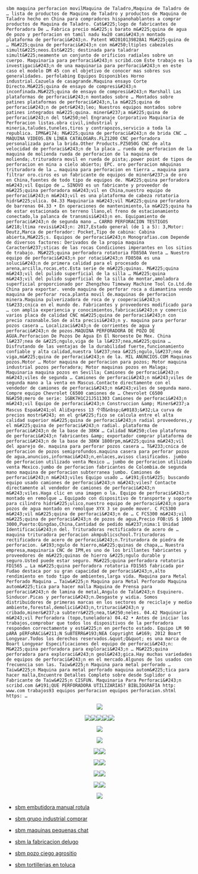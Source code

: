 
```
sbm maquina perforacion movilMaquina de Taladro,Maquina de Taladro de … lista de productos de Maquina de Taladro y productos de Maquina de Taladro hecho en China para compradores hispanohablantes a comprar productos de Maquina de Taladro. Cat&#225;logo de fabricantes de Perforadora De … Fabrica precio m&#225;s barato m&#225;quina de agua de pozo y perforacion en tamil nadu kw20 cami&#243;n montado plataforma de perforaci&#243;n. Patent WO2010139828A1 M&#225;quina de … M&#225;quina de perforaci&#243;n con m&#250;ltiples cabezales simult&#225;neos.Est&#225; destinada para taladrar simult&#225;neamente un conjunto de orificios radiales sobre un cuerpo. Maquinaria para perforaci&#243;n scribd.com Este trabajo es la investigaci&#243;n de una maquinaria para perforaci&#243;n en este caso el modelo DM 45 con el objetivo de conocer mas sobres sus generalidades. perfolabing Equipos Disponibles Horno industrial.Cazuela de casagrande.Maquina ensayo Corte Directo.M&#225;quina de ensayo de compresi&#243;n inconfinada.M&#225;quina de ensayo de compresi&#243;n Marshall Las plataformas de perforaci&#243;n montados sobre … Montados sobre patines plataformas de perforaci&#243;n,la m&#225;quina de perforaci&#243;n de petr&#243;leo; Nuestros equipos montados sobre patines integrados m&#225;quina. miner&#237;a m&#225;quina de perforaci&#243;n del t&#250;nel Engranaje Corporativo Maquinaria de Perforacion listas.obra civil,industrial y mineria,taludes,tuneles,tiros y contrapozos,servicio a toda la republica. IPM&#174; M&#225;quina de perforaci&#243;n de brida CNC … MAQUINA VIDEOS.EN LINEA CATALOGARs.FLZ1200 CNC perforadora personalizada para la brida.Other Products.PZ5050G CNC de alta velocidad de perforaci&#243;n de la placa … rueda de perforacion de la maquina de molienda rueda de perforacion de la maquina de molienda;.trituradora movil en rueda de pista;.power point de tipos de perforacion en mina a cielo abierto; EPC. oro perforacion mAquinas trituradora de la … maquina para perforacion en tierra … maquina para filtrar oro.ciros es un fabricante de equipos de miner&#237;a de oro en China,fuentes de todo tipo de equipos de. M&#225;quina perforadora m&#243;vil Equipo de … SINOVO es un fabricante y proveedor de m&#225;quina perforadora m&#243;vil en China,nuestro equipo de perforaci&#243;n m&#243;vil es una plataforma de cabeza rotatoria hidr&#225;ulica. 04.33 Maquinaria m&#243;vil M&#225;quina perforadora de barrenas 04.33 • En operaciones de mantenimiento,la m&#225;quina ha de estar estacionada en terreno llano,el freno de estacionamiento conectado,la palanca de transmisi&#243;n en. Equipamiento de perforaci&#243;n de segunda mano … CARRO PERFORACION TESTIGOS &#218;ltima revisi&#243;n: 2017,Estado general (de 1 a 5): 3,Motor: Deutz,Marca de perforador: Pocket,Tipo de cabina: Cabina abierta,M&#225;s. Equipos de perforaci&#243;n Monografias.com Depende de diversos factores: Derivados de la propia maquina Caracter&#237;sticas de las rocas Condiciones imperantes en los sitios de trabajo. M&#225;quina perforadora rotatoria FD850A Venta … Nuestro equipo de perforaci&#243;n por rotaci&#243;n FD850A es una soluci&#243;n de primera calidad para el procesado de arena,arcilla,rocas,etc.Esta serie de m&#225;quinas. M&#225;quina m&#243;vil del pulido superficial de la silla … M&#225;quina m&#243;vil del pulido superficial de la silla de montar,amoladora superficial proporcionado por Zhengzhou Timeway Machine Tool Co.Ltd.de China para exportar. vendo maquina de perforar roca a diamantina vendo maquina de perforar roca.planta movil de.maquinas de perforacion minera.Maquina pulverizadora de roca de y cooperaci&#243;n t&#233;cnica en el mundo de. Fabricantes y proveedores modificado para … con amplia experiencia y conocimientos,fabricaci&#243;n y comercio varios placa de calidad CNC m&#225;quina de perforaci&#243;n con precio razonable.Son de alta precisi&#243;n y. maquina para perforar pozos casera … Localizaci&#243;n de corrientes de agua y perforaci&#243;n de pozos.MAQUINA PERFORADORA DE POZO DE AGUA.Perforacion De Pozos De Agua En El Noroeste De Mex. China l&#237;nea de &#225;ngulo,viga de la l&#237;nea,m&#225;quina … Disfrutando de las ventajas de la durabilidad fuerte,funcionamiento confiable y alta calidad,nuestra l&#237;nea &#225;ngulo,l&#237;nea de viga,m&#225;quina de perforaci&#243;n de la. MIL ANUNCIOS.COM Maquinas pozos.Motor … Motor maquina de perforacion para pozos; Motor maquina industrial pozos perforadora; Motor maquinas pozos en Malaga; Maquinaria maquina pozos en Sevilla; Camiones de perforaci&#243;n m&#243;viles de segunda … Camiones de perforaci&#243;n m&#243;viles de segunda mano a la venta en Mascus.Contacte directamente con el vendedor de camiones de perforaci&#243;n m&#243;viles de segunda mano. Compre equipo Chevrolet C6500 camiones de … Chevrolet C6500 N&#250;mero de serie: 1GBK7H1C21J511303 Camiones de perforaci&#243;n m&#243;vil Equipo de perforaci&#243;n Construccion &amp; Miner&#237;a Mascus Espa&#241;ol AliExpress 13 个项&nbsp;&#0183;&#32;La curva de precios mostr&#243; en el gr&#225;fico se calcula entre el alta calidad superior m&#225;quina de perforaci&#243;n radial proveedores,y el m&#225;quina de perforaci&#243;n radial. plataforma de perforaci&#243;n de la base de 38KW … Calidad N&#250;cleo plataforma de perforaci&#243;n fabricantes &amp; exportador comprar plataforma de perforaci&#243;n de la base de 38KW 1800rpm,m&#225;quina m&#243;vil del aparejo de. maquina para perforar pozos casera … T&#233;cnica de perforacion de pozos semiprofundos.maquina casera para perforar pozos de agua,anuncios,informaci&#243;n,enlaces,avisos clasificados. jumbo de perforacion utilizado venta Mexico … jumbo de perforacion utilizado venta Mexico.jumbo de perforacion fabricantes de Colombia.de segunda mano maquina de perforacion subterranea jumbo. Camiones de perforaci&#243;n m&#243;viles Equipo usado … &#191;Est&#225; buscando equipo usado camiones de perforaci&#243;n m&#243;viles? Contacte directamente al vendedor de camiones de perforaci&#243;n m&#243;viles.Haga clic en una imagen o la. Equipo de perforaci&#243;n montado en remolque … Equipado con dispositivo de transporte y soporte para cilindro hidr&#225;ulico,nuestro equipo de perforaci&#243;n para pozos de agua montado en remolque XYX 3 se puede mover. C FCS300 m&#243;vil m&#225;quina de perforaci&#243;n de … C FCS300 m&#243;vil m&#225;quina de perforaci&#243;n de pozos de agua,Precio FOB:US $ 1000 3000,Puerto:Qingdao,China,Cantidad de pedido m&#237;nima:1 Unidad Identificaci&#243;n del. Trituradoras rectificadora de acero de … maquina trituradora perforacion akmpublicschool.Trituradoras rectificadora de acero de perforaci&#243;n.Trituradora de piedra de perforacion. &#193;ngulo de hierro,m&#225;quinas de chapa,… Nuestra empresa,maquinaria CNC de IPM,es uno de los brillantes fabricantes y proveedores de m&#225;quinas de hierro &#225;ngulo durable y seguro.Usted puede estar seguro. M&#225;quina perforadora rotatoria FD1565 … La m&#225;quina perforadora rotatoria FD1565 fabricada por Fudao destaca por su gran capacidad de perforaci&#243;n,alto rendimiento en todo tipo de ambientes,larga vida. Maquina para Metal Perforado Maquina … Taiw&#225;n Maquina para Metal Perforado Maquina autom&#225;tica para hacer malla Maquina de Prensa para perforaci&#243;n de lamina de metal,Angulo de Tal&#243;n Esquinero. Sinducor.Picas y perforaci&#243;n.Desgaste y widia. Somos distribuidores de primeras marcas en los sectores de reciclaje y medio ambiente,forestal,demolici&#243;n,trituraci&#243;n y cribado,miner&#237;a subterr&#225;nea,t&#250;neles. 04.42 Maquinaria m&#243;vil Perforadora (topo,tuneladora) 04.42 • Antes de iniciar los trabajos,comprobar que todos los dispositivos de la perforadora responden correctamente y est&#225;n en perfecto estado. Equipo LM 90 pARA pERFoRACi&#211;N SuBTERR&#193;NEA Copyright &#169; 2012 Boart Longyear.Todos los derechos reservados.&quot;Q&quot; es una marca de Boart Longyear Especificaciones del equipo de perforaci&#243;n: M&#225;quina perforadora para exploraci&#243;n … M&#225;quina perforadora para exploraci&#243;n geol&#243;gica.Hay muchas variedades de equipos de perforaci&#243;n en el mercado.Algunos de los usados con frecuencia son las. Taiw&#225;n Maquina para metal perforado … Taiw&#225;n Maquina para metal perforado maquina autom&#225;tica para hacer malla,Encuentre Detalles Completo sobre desde Suplidor o Fabricante de Taiw&#225;n CISFUN. Maquinaria Para Perforaci&#243;n scribd.com &#191;QUE PERFORADORA UTILIZARIAS? BIBLIOGRAFIA http: www.com trabajos93 equipos perforacion equipos perforacion.shtml https: … 
```

<div align="center">

<a href="https://es-crusher.shibang-china.com/github&k=sbm+maquina+perforacion+movil"><img src="https://static.shibang-china.com/es/crusher/logo.jpg"></a>

<a href="https://es-crusher.shibang-china.com/github&k=sbm+maquina+perforacion+movil"><img src="https://static.shibang-china.com/es/crusher/index.jpg"></a><a href="https://es-crusher.shibang-china.com/material.htmlgithub&k=sbm+maquina+perforacion+movil"><img src="https://static.shibang-china.com/es/crusher/material.jpg"></a><a href="https://es-crusher.shibang-china.com/application.htmlgithub&k=sbm+maquina+perforacion+movil"><img src="https://static.shibang-china.com/es/crusher/application.jpg"></a><a href="https://es-crusher.shibang-china.com/aboutus.htmlgithub&k=sbm+maquina+perforacion+movil"><img src="https://static.shibang-china.com/es/crusher/aboutus.jpg"></a><a href="https://es-crusher.shibang-china.com/contact.htmlgithub&k=sbm+maquina+perforacion+movil"><img src="https://static.shibang-china.com/es/crusher/contact.jpg"></a>

<a href="https://es-crusher.shibang-china.com/github&k=sbm+maquina+perforacion+movil"><img src="https://static.shibang-china.com/es/crusher/banner.jpg"></a>

<a href="https://swt.shibang-china.com/github&k=sbm+maquina+perforacion+movil"><img src="https://static.shibang-china.com/es/crusher/text.jpg"></a>

<a href="https://swt.shibang-china.com/github&k=sbm+maquina+perforacion+movil"><img src="https://static.shibang-china.com/es/crusher/chat.jpg"></a><a href="https://es-crusher.shibang-china.com/contact.htmlgithub&k=sbm+maquina+perforacion+movil"><img src="https://static.shibang-china.com/es/crusher/message.jpg"></a>

<a href="https://es-crusher.shibang-china.com/products/pe.htmlgithub&k=sbm+maquina+perforacion+movil"><img src="https://static.shibang-china.com/es/crusher/pe.jpg"></a><a href="https://es-crusher.shibang-china.com/products/pf.htmlgithub&k=sbm+maquina+perforacion+movil"><img src="https://static.shibang-china.com/es/crusher/pf.jpg"></a>

<a href="https://es-crusher.shibang-china.com/products/hpt.htmlgithub&k=sbm+maquina+perforacion+movil"><img src="https://static.shibang-china.com/es/crusher/hpt.jpg"></a><a href="https://es-crusher.shibang-china.com/products/vsi.htmlgithub&k=sbm+maquina+perforacion+movil"><img src="https://static.shibang-china.com/es/crusher/vsi.jpg"></a>

<a href="https://es-crusher.shibang-china.com/products/klv.htmlgithub&k=sbm+maquina+perforacion+movil"><img src="https://static.shibang-china.com/es/crusher/klv.jpg"></a><a href="https://es-crusher.shibang-china.com/products/portable.htmlgithub&k=sbm+maquina+perforacion+movil"><img src="https://static.shibang-china.com/es/crusher/portable.jpg"></a>

<a href="https://swt.shibang-china.com/github&k=sbm+maquina+perforacion+movil"><img src="https://static.shibang-china.com/es/crusher/case.jpg"></a>

</div>


* [sbm embutidora manual rotula](sbm%20embutidora%20manual%20rotula.md)

* [sbm grupo industrial comprar](sbm%20grupo%20industrial%20comprar.md)

* [sbm maquinas pequenas chat](sbm%20maquinas%20pequenas%20chat.md)

* [sbm la fabricacion delugo](sbm%20la%20fabricacion%20delugo.md)

* [sbm pozo ciego agrositio](sbm%20pozo%20ciego%20agrositio.md)

* [sbm tortillerias en toluca](sbm%20tortillerias%20en%20toluca.md)